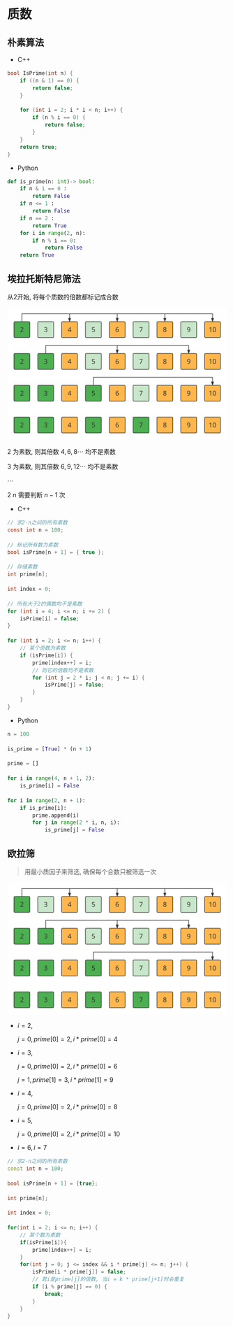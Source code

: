 <!--
 * @Brief        : 
 * @Author       : dmjcb
 * @Date         : 2021-11-24 22:10:39
 * @LastEditors  : dmjcb@outlook.com
 * @LastEditTime : 2024-09-28 16:45:37
-->

# 质数

## 朴素算法

- C++
  
```c++
bool IsPrime(int n) {
    if ((n & 1) == 0) {
        return false;
    }

    for (int i = 2; i * i < n; i++) {
        if (n % i == 0) {
            return false;
        }
    }
    return true;
}
```

- Python

```py
def is_prime(n: int)-> bool:
    if n & 1 == 0 :
        return False
    if n <= 1 :
        return False
    if n == 2 :
        return True
    for i in range(2, n):
        if n % i == 0:
            return False
    return True
```

## 埃拉托斯特尼筛法

从2开始, 将每个质数的倍数都标记成合数

![](https://raw.githubusercontent.com/dmjcb/SelfImgur/main/2022-4-4-0034.svg)

$2$ 为素数, 则其倍数 $4, 6, 8 \cdots$ 均不是素数

$3$ 为素数, 则其倍数 $6, 9, 12 \cdots$ 均不是素数

$\cdots$

$2~n$ 需要判断 $n-1$ 次

- C++

```c
// 求2-n之间的所有素数
const int n = 100;

// 标记所有数为素数
bool isPrime[n + 1] = { true };

// 存储素数
int prime[n];

int index = 0;

// 所有大于2的偶数均不是素数
for (int i = 4; i <= n; i += 2) {
    isPrime[i] = false;
}

for (int i = 2; i <= n; i++) {
    // 某个奇数为素数
    if (isPrime[i]) {
        prime[index++] = i;
        // 则它的倍数均不是素数
        for (int j = 2 * i; j < n; j += i) {
            isPrime[j] = false;
        }
    }
}
```

- Python

```py
n = 100

is_prime = [True] * (n + 1)

prime = []

for i in range(4, n + 1, 2):
    is_prime[i] = False

for i in range(2, n + 1):
    if is_prime[i]:
        prime.append(i)
        for j in range(2 * i, n, i):
            is_prime[j] = False
```

## 欧拉筛

> 用最小质因子来筛选, 确保每个合数只被筛选一次

![](https://raw.githubusercontent.com/dmjcb/SelfImgur/main/2022-4-4-0034.svg)

- $i = 2$,

    $j = 0, prime[0] = 2, i * prime[0] = 4$

- $i = 3$, 

    $j = 0, prime[0] = 2, i * prime[0] = 6$

    $j = 1, prime[1] = 3, i * prime[1] = 9$

- $i = 4$, 

    $j = 0, prime[0] = 2, i * prime[0] = 8$

- $i = 5$, 

    $j = 0, prime[0] = 2, i * prime[0] = 10$

- $i = 6, i = 7$

```c++
// 求2-n之间的所有素数
const int n = 100;

bool isPrime[n + 1] = {true};

int prime[n];

int index = 0;

for(int i = 2; i <= n; i++) {
    // 某个数为素数
    if(isPrime[i]){
        prime[index++] = i;
    }
    for(int j = 0; j <= index && i * prime[j] <= n; j++) {
        isPrime[i * prime[j]] = false;
        // 若i是prime[j]的倍数, 当i = k * prime[j+1]时会重复
        if (i % prime[j] == 0) {
            break;
        }
    }
}
```

